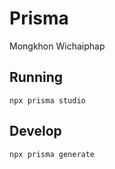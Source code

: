 # Prisma

Mongkhon Wichaiphap

## Running
```
npx prisma studio
```

## Develop
```bash
npx prisma generate
```